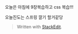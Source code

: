 오늘은 아침에 9장복습하고
css 복습!!!

오늘진도는 스프링 깔기 할거같당



> Written with [StackEdit](https://stackedit.io/).
<!--stackedit_data:
eyJoaXN0b3J5IjpbLTIwNTIyODQ3NDVdfQ==
-->